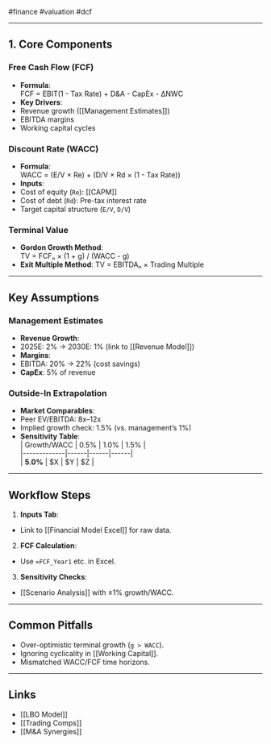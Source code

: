 
#finance #valuation #dcf    

---

## 1. Core Components  
### Free Cash Flow (FCF)  
- **Formula**:  
		FCF = EBIT(1 - Tax Rate) + D&A - CapEx - ΔNWC
- **Key Drivers**:  
- Revenue growth ([[Management Estimates]])  
- EBITDA margins  
- Working capital cycles  

### Discount Rate (WACC)  
- **Formula**:  
	 WACC = (E/V × Re) + (D/V × Rd × (1 - Tax Rate))
-  **Inputs**:  
- Cost of equity (`Re`): [[CAPM]]  
- Cost of debt (`Rd`): Pre-tax interest rate  
- Target capital structure (`E/V`, `D/V`)  

### Terminal Value  
- **Gordon Growth Method**:  
		TV = FCFₙ × (1 + g) / (WACC - g)
-  **Exit Multiple Method**:
		TV = EBITDAₙ × Trading Multiple


---

## Key Assumptions  
###  Management Estimates  
- **Revenue Growth**:  
- 2025E: 2% → 2030E: 1% (link to [[Revenue Model]])  
- **Margins**:  
- EBITDA: 20% → 22% (cost savings)  
- **CapEx**: 5% of revenue  

### Outside-In Extrapolation  
- **Market Comparables**:  
- Peer EV/EBITDA: 8x–12x  
- Implied growth check: 1.5% (vs. management’s 1%)  
- **Sensitivity Table**:  
| Growth/WACC | 0.5% | 1.0% | 1.5% |  
|-------------|------|------|------|  
| **5.0%**    | $X   | $Y   | $Z   |  

---

## Workflow Steps  
1. **Inputs Tab**:  
 - Link to [[Financial Model Excel]] for raw data.  
2. **FCF Calculation**:  
 - Use `=FCF_Year1` etc. in Excel.  
3. **Sensitivity Checks**:  
 - [[Scenario Analysis]] with ±1% growth/WACC.  

---

## Common Pitfalls  
-  Over-optimistic terminal growth (`g > WACC`).  
-  Ignoring cyclicality in [[Working Capital]].  
-  Mismatched WACC/FCF time horizons.  

---

## Links  

- [[LBO Model]]
- [[Trading Comps]]
- [[M&A Synergies]]  